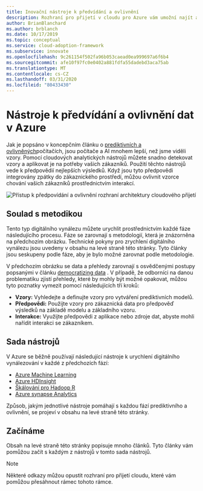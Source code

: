 ```yaml
---
title: Inovační nástroje k předvídání a ovlivnění
description: Rozhraní pro přijetí v cloudu pro Azure vám umožní najít analytické nástroje, které vám pomůžou detekovat vzory, integrovat předpovědi a ovlivnit chování zákazníků.
author: BrianBlanchard
ms.author: brblanch
ms.date: 10/17/2019
ms.topic: conceptual
ms.service: cloud-adoption-framework
ms.subservice: innovate
ms.openlocfilehash: 9c261154f502fa96b053caead0ea999697a6f6b4
ms.sourcegitcommit: afe10f97fc0e0402a881fdfa55dadebd3aca75ab
ms.translationtype: MT
ms.contentlocale: cs-CZ
ms.lasthandoff: 03/31/2020
ms.locfileid: "80433430"
---
```

# <a name="tools-to-predict-and-influence-data-in-azure"></a>Nástroje k předvídání a ovlivnění dat v Azure

Jak je popsáno v koncepčním článku o [prediktivních a ovlivněných](../considerations/predict.md)počítačích, jsou počítače a AI mnohem lepší, než jsme viděli vzory. Pomocí cloudových analytických nástrojů můžete snadno detekovat vzory a aplikovat je na potřeby vašich zákazníků. Použití těchto nástrojů vede k předpovědií nejlepších výsledků. Když jsou tyto předpovědi integrovány zpátky do zákaznického prostředí, můžou ovlivnit vzorce chování vašich zákazníků prostřednictvím interakcí.

![Přístup k předpovídání a ovlivnění rozhraní architektury cloudového přijetí](../../_images/innovate/predict-and-influence.png)

## <a name="alignment-to-the-methodology"></a>Soulad s metodikou

Tento typ digitálního vynálezu můžete urychlit prostřednictvím každé fáze následujícího procesu. Fáze se zarovnají s metodologií, která je znázorněna na předchozím obrázku. Technické pokyny pro zrychlení digitálního vynálezu jsou uvedeny v obsahu na levé straně této stránky. Tyto články jsou seskupeny podle fáze, aby je bylo možné zarovnat podle metodologie.

V předchozím obrázku se data a přehledy zarovnají s osvědčenými postupy popsanými v článku [democratizing data](./data.md) . V případě, že odborníci na danou problematiku zjistí přehledy, které by mohly být možné opakovat, můžou tyto poznatky vymezit pomocí následujících tří kroků:

- **Vzory:** Vyhledejte a definujte vzory pro vytváření prediktivních modelů.
- **Předpovědi:** Použijte vzory pro zákaznická data pro předpověď výsledků na základě modelu a základního vzoru.
- **Interakce:** Využijte předpovědi z aplikace nebo zdroje dat, abyste mohli nařídit interakci se zákazníkem.

## <a name="toolchain"></a>Sada nástrojů

V Azure se běžně používají následující nástroje k urychlení digitálního vynálezování v každé z předchozích fází:

- [Azure Machine Learning](https://docs.microsoft.com/azure/machine-learning)
- [Azure HDInsight](https://docs.microsoft.com/azure/hdinsight)
- [Škálování pro Hadoop R](https://docs.microsoft.com/azure/hdinsight/hdinsight-hadoop-r-scaler-sparkr)
- [Azure synapse Analytics](https://docs.microsoft.com/azure/synapse-analytics)

Způsob, jakým jednotlivé nástroje pomáhají s každou fází prediktivního a ovlivnění, se projeví v obsahu na levé straně této stránky.

## <a name="get-started"></a>Začínáme

Obsah na levé straně této stránky popisuje mnoho článků. Tyto články vám pomůžou začít s každým z nástrojů v tomto sada nástrojů.

> [!NOTE]
> Některé odkazy můžou opustit rozhraní pro přijetí cloudu, které vám pomůžou přesáhnout rámec tohoto rámce.
